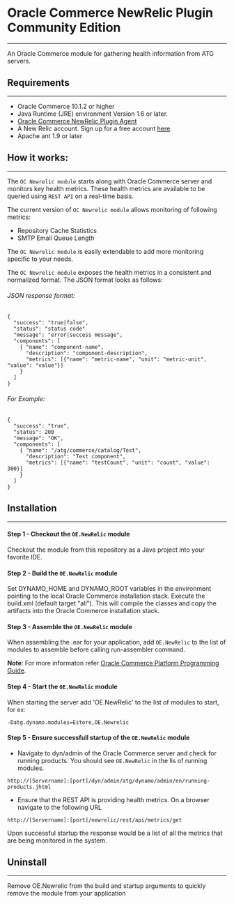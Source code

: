 # Oracle Commerce NewRelic Plugin Community Edition
-----------------------
An Oracle Commerce module for gathering health information from ATG servers.

## Requirements
-----------------------
* Oracle Commerce 10.1.2 or higher
* Java Runtime (JRE) environment Version 1.6 or later.
* [Oracle Commerce NewRelic Plugin Agent ](https://github.com/objectedge/OracleCommerceNewRelicPluginAgent.git)
* A New Relic account. Sign up for a free account [here](http://newrelic.com).
* Apache ant 1.9 or later

## How it works:
-----------------------
The ``OC Newrelic module`` starts along with Oracle Commerce server and monitors key health metrics. These health metrics are available to be queried using ``REST API`` on a real-time basis. 

The current version of ``OC Newrelic module`` allows monitoring of following metrics:
* Repository Cache Statistics
* SMTP Email Queue Length

The ``OC Newrelic module`` is easily extendable to add more monitoring specific to your needs.

The ``OC Newrelic module`` exposes the health metrics in a consistent and normalized format. The JSON format looks as follows:

###### JSON response format:

	{
	  "success": "true|false",
	  "status": "status code"
	  "message": "error|success message",
	  "components": [
	    { "name": "component-name",
	      "description": "component-description",
	      "metrics": [{"name": "metric-name", "unit": "metric-unit", "value": "value"}]
	    }
	  ]
	}
    
###### For Example:

	{
	  "success": "true",
	  "status": 200
	  "message": "OK",
	  "components": [
	    { "name": "/atg/commerce/catalog/Test",
	      "description": "Test component",
	      "metrics": [{"name": "testCount", "unit": "count", "value": 300}]
	    }
	  ]
	}


## Installation
-----------------------
#### Step 1 - Checkout the `OE.NewRelic` module
Checkout the module from this repository as a Java project into your favorite IDE.

#### Step 2 - Build the `OE.NewRelic` module
Set DYNAMO_HOME and DYNAMO_ROOT variables in the environment pointing to the local Oracle Commerce installation stack. Execute the build.xml (default target "all"). This will compile the classes and copy the artifacts into the Oracle Commerce installation stack.

#### Step 3 - Assemble the `OE.NewRelic` module
When assembling the .ear for your application, add `OE.NewRelic` to the list of modules to assemble before calling run-assembler command. 

**Note**: For more informaton refer [Oracle Commerce Platform Programming Guide](http://docs.oracle.com/cd/E24152_01/Platform.10-1/ATGPlatformProgGuide/html/s0304commandoptions01.html).

#### Step 4 - Start the `OE.NewRelic` module
When starting the server add 'OE.NewRelic' to the list of modules to start, 
for ex:
```
-Datg.dynamo.modules=Estore,OE.Newrelic
```

#### Step 5 - Ensure successfull startup of the `OE.NewRelic` module

* Navigate to dyn/admin of the Oracle Commerce server and check for running products. You should see `OE.NewRelic` in the lis of running modules.
```
http://[Servername]:[port]/dyn/admin/atg/dynamo/admin/en/running-products.jhtml
```

* Ensure that the REST API is providing health metrics. On a browser navigate to the following URL
```
http://[Servername]:[port]/newrelic/rest/api/metrics/get
```
Upon successful startup the response would be a list of all the metrics that are being monitored in the system.

## Uninstall 
-------------
Remove OE.Newrelic from the build and startup arguments to quickly remove the module from your application

